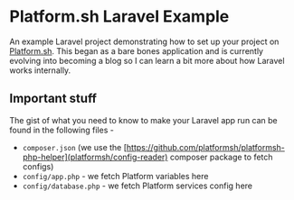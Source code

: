 # Platform.sh Laravel Example

An example Laravel project demonstrating how to set up your project on [Platform.sh](https://platform.sh).  This began as a bare bones application and is currently evolving into becoming a blog so I can learn a bit more about how Laravel works internally.

## Important stuff

The gist of what you need to know to make your Laravel app run can be found in the following files - 

- `composer.json` (we use the [https://github.com/platformsh/platformsh-php-helper](platformsh/config-reader) composer package to fetch configs)
- `config/app.php` - we fetch Platform variables here
- `config/database.php` - we fetch Platform services config here